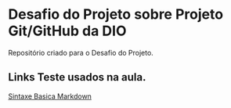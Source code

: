 #  Desafio do Projeto sobre Projeto Git/GitHub da DIO
Repositório criado para o Desafio do Projeto.

##  Links Teste usados na aula.
[Sintaxe Basica Markdown](https://daringfireball.net/projects/markdown/syntax)
